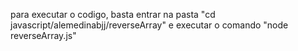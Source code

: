 para executar o codigo, basta entrar na pasta "cd javascript/alemedinabjj/reverseArray" e executar o comando "node reverseArray.js"
